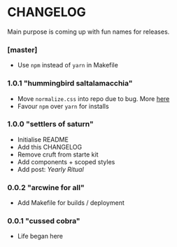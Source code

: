 # CHANGELOG

Main purpose is coming up with fun names for releases.

### [master]
* Use `npm` instead of `yarn` in Makefile

### 1.0.1 "hummingbird saltalamacchia"
* Move `normalize.css` into repo due to bug. More [here](https://github.com/gatsbyjs/gatsby/issues/1624)
* Favour `npm` over `yarn` for installs

### 1.0.0 "settlers of saturn"
* Initialise README
* Add this CHANGELOG
* Remove cruft from starte kit
* Add components + scoped styles
* Add post: *Yearly Ritual*

### 0.0.2 "arcwine for all"
* Add Makefile for builds / deployment

### 0.0.1 "cussed cobra"
* Life began here
